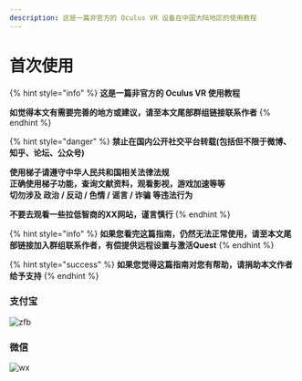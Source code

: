 ```yaml
---
description: 这是一篇非官方的 Oculus VR 设备在中国大陆地区的使用教程
---
```


# 首次使用

{% hint style="info" %}
**这是一篇非官方的 Oculus VR 使用教程**

**如觉得本文有需要完善的地方或建议，请至本文尾部群组链接联系作者**
{% endhint %}

{% hint style="danger" %}
**禁止在国内公开社交平台转载\(包括但不限于微博、知乎、论坛、公众号\)**

**使用梯子请遵守中华人民共和国相关法律法规  
正确使用梯子功能，查询文献资料，观看影视，游戏加速等等  
切勿涉及 政治 / 反动 / 色情 / 谣言 / 诈骗 等违法行为**

**不要去观看一些拉低智商的XX网站，谨言慎行**
{% endhint %}

{% hint style="info" %}
**如果您看完这篇指南，仍然无法正常使用，请至本文尾部链接加入群组联系作者，有偿提供远程设置与激活Quest**
{% endhint %}

{% hint style="success" %}
**如果您觉得这篇指南对您有帮助，请捐助本文作者给予支持**
{% endhint %}

### 支付宝

![zfb](https://cdn.jsdelivr.net/gh/EYW-015/Oculus-guide-China/donate/zfb.png)

### 微信

![wx](https://cdn.jsdelivr.net/gh/EYW-015/Oculus-guide-China/donate/wx.png)

